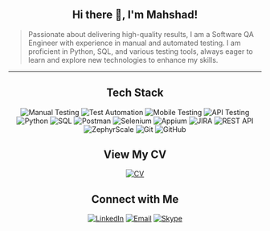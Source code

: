 
<div align="center">

## Hi there 👋, I'm Mahshad!

</div>

> Passionate about delivering high-quality results, I am a Software QA Engineer with experience in manual and automated testing. I am proficient in Python, SQL, and various testing tools, always eager to learn and explore new technologies to enhance my skills.



---

<div align="center">

## Tech Stack

![Manual Testing](https://img.shields.io/badge/Manual_Testing-555555?style=flat-square&logoColor=white)
![Test Automation](https://img.shields.io/badge/Test_Automation-555555?style=flat-square&logoColor=white)
![Mobile Testing](https://img.shields.io/badge/Mobile_Testing-555555?style=flat-square&logoColor=white)
![API Testing](https://img.shields.io/badge/API_Testing-555555?style=flat-square&logoColor=white)
![Python](https://img.shields.io/badge/Python-555555?style=flat-square&logo=python&logoColor=white)
![SQL](https://img.shields.io/badge/SQL-555555?style=flat-square&logo=sql&logoColor=white)
![Postman](https://img.shields.io/badge/Postman-555555?style=flat-square&logo=postman&logoColor=white)
![Selenium](https://img.shields.io/badge/Selenium-555555?style=flat-square&logo=selenium&logoColor=white)
![Appium](https://img.shields.io/badge/Appium-555555?style=flat-square&logo=appium&logoColor=white)
![JIRA](https://img.shields.io/badge/JIRA-555555?style=flat-square&logo=jira&logoColor=white)
![REST API](https://img.shields.io/badge/REST_API-555555?style=flat-square&logoColor=white)
![ZephyrScale](https://img.shields.io/badge/ZephyrScale-555555?style=flat-square&logoColor=white)
![Git](https://img.shields.io/badge/Git-555555?style=flat-square&logo=git&logoColor=white)
![GitHub](https://img.shields.io/badge/GitHub-555555?style=flat-square&logo=github&logoColor=white)
  
  

</div>

<div align="center">

## View My CV

<a href="https://github.com/mdezhsetan/cv">
  <img src="https://img.shields.io/static/v1?logo=bookstack&message=CV&label=&color=F3CB65&logoColor=333&style=flat-square" alt="CV">
</a>

</div>




<div align="center">

  
  
## Connect with Me

<a href="https://www.linkedin.com/in/mahshad-dezhsetan"><img src="https://img.shields.io/badge/LinkedIn-0A66C2?style=flat-square&logo=linkedin&logoColor=white" alt="LinkedIn" /></a>
<a href="mailto:mahshad.dezhsetan@gmail.com"><img src="https://img.shields.io/badge/Email-D14836?style=flat-square&logo=gmail&logoColor=white" alt="Email" /></a>
<a href="skype:mahshad.dezhsetan?chat"><img src="https://img.shields.io/badge/Skype-00AFF0?style=flat-square&logo=skype&logoColor=white" alt="Skype" /></a>

</div>


